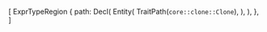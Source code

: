 [
    ExprTypeRegion {
        path: Decl(
            Entity(
                TraitPath(`core::clone::Clone`),
            ),
        ),
    },
]